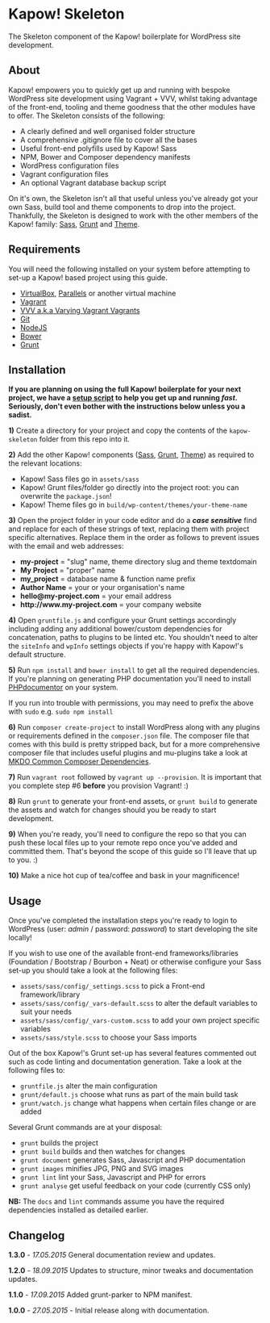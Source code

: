 # Kapow! Skeleton

The Skeleton component of the Kapow! boilerplate for WordPress site development.

## About

Kapow! empowers you to quickly get up and running with bespoke WordPress site development using Vagrant + VVV, whilst taking advantage of the front-end, tooling and theme goodness that the other modules have to offer. The Skeleton consists of the following:

- A clearly defined and well organised folder structure
- A comprehensive .gitignore file to cover all the bases
- Useful front-end polyfills used by Kapow! Sass
- NPM, Bower and Composer dependency manifests
- WordPress configuration files
- Vagrant configuration files
- An optional Vagrant database backup script

On it's own, the Skeleton isn't all that useful unless you've already got your own Sass, build tool and theme components to drop into the project. Thankfully, the Skeleton is designed to work with the other members of the Kapow! family: [Sass](https://github.com/mkdo/kapow-sass), [Grunt](https://github.com/mkdo/kapow-grunt) and [Theme](https://github.com/mkdo/kapow-theme).

## Requirements

You will need the following installed on your system before attempting to set-up a Kapow! based project using this guide.

- [VirtualBox](http://www.virtualbox.org/), [Parallels](http://www.parallels.com) or another virtual machine
- [Vagrant](https://www.vagrantup.com/)
- [VVV a.k.a Varying Vagrant Vagrants](https://github.com/Varying-Vagrant-Vagrants/VVV)
- [Git](https://git-scm.com/book/en/v2/Getting-Started-Installing-Git)
- [NodeJS](https://nodejs.org/)
- [Bower](http://bower.io/#install-bower)
- [Grunt](http://gruntjs.com/installing-grunt)

## Installation

**If you are planning on using the full Kapow! boilerplate for your next project, we have a [setup script](https://github.com/mkdo/kapow-setup) to help you get up and running *fast*. Seriously, don't even bother with the instructions below unless you a sadist.**

**1)** Create a directory for your project and copy the contents of the `kapow-skeleton` folder from this repo into it.

**2)** Add the other Kapow! components ([Sass](https://github.com/mkdo/kapow-sass), [Grunt](https://github.com/mkdo/kapow-grunt), [Theme](https://github.com/mkdo/kapow-theme)) as required to the relevant locations:

- Kapow! Sass files go in `assets/sass`
- Kapow! Grunt files/folder go directly into the project root: you can overwrite the `package.json`!
- Kapow! Theme files go in `build/wp-content/themes/your-theme-name`

**3)** Open the project folder in your code editor and do a ***case sensitive*** find and replace for each of these strings of text, replacing them with project specific alternatives. Replace them in the order as follows to prevent issues with the email and web addresses:

- **my-project** = "slug" name, theme directory slug and theme textdomain
- **My Project** = "proper" name
- **my_project** = database name & function name prefix
- **Author Name** = your or your organisation's name
- **hello@<span></span>my-project.com** = your email address
- **http://www&#8203;.&#8203;my-project.com** = your company website

**4)** Open `gruntfile.js` and configure your Grunt settings accordingly including adding any additional bower/custom dependencies for concatenation, paths to plugins to be linted etc. You shouldn't need to alter the `siteInfo` and `wpInfo` settings objects if you're happy with Kapow!'s default structure.

**5)** Run `npm install` and `bower install` to get all the required dependencies. If you're planning on generating PHP documentation you'll need to install [PHPdocumentor](http://www.phpdoc.org/docs/latest/getting-started/installing.html) on your system.

If you run into trouble with permissions, you may need to prefix the above with `sudo` e.g. `sudo npm install`

**6)** Run `composer create-project` to install WordPress along with any plugins or requirements defined in the `composer.json` file. The composer file that comes with this build is pretty stripped back, but for a more comprehensive composer file that includes useful plugins and mu-plugins take a look at [MKDO Common Composer Dependencies](https://github.com/mkdo/mkdo-common-composer-dependencies).

**7)** Run `vagrant root` followed by `vagrant up --provision`. It is important that you complete step #6 **before** you provision Vagrant! :)

**8)** Run `grunt` to generate your front-end assets, or `grunt build` to generate the assets and watch for changes should you be ready to start development.

**9)** When you're ready, you'll need to configure the repo so that you can push these local files up to your remote repo once you've added and committed them. That's beyond the scope of this guide so I'll leave that up to you. :)

**10)** Make a nice hot cup of tea/coffee and bask in your magnificence!

## Usage

Once you've completed the installation steps you're ready to login to WordPress (user: *admin* / password: *password*) to start developing the site locally!

If you wish to use one of the available front-end frameworks/libraries (Foundation / Bootstrap / Bourbon + Neat) or otherwise configure your Sass set-up you should take a look at the following files:

- `assets/sass/config/_settings.scss` to pick a Front-end framework/library
- `assets/sass/config/_vars-default.scss` to alter the default variables to suit your needs
- `assets/sass/config/_vars-custom.scss` to add your own project specific variables
- `assets/sass/style.scss` to choose your Sass imports

Out of the box Kapow!'s Grunt set-up has several features commented out such as code linting and documentation generation. Take a look at the following files to:

- `gruntfile.js` alter the main configuration
- `grunt/default.js` choose what runs as part of the main build task
- `grunt/watch.js` change what happens when certain files change or are added

Several Grunt commands are at your disposal:

- `grunt` builds the project
- `grunt build` builds and then watches for changes
- `grunt document` generates Sass, Javascript and PHP documentation
- `grunt images` minifies JPG, PNG and SVG images
- `grunt lint` lint your Sass, Javascript and PHP for errors
- `grunt analyse` get useful feedback on your code (currently CSS only)

**NB:** The `docs` and `lint` commands assume you have the required dependencies installed as detailed earlier.

## Changelog

**1.3.0** - *17.05.2015* General documentation review and updates.

**1.2.0** - *18.09.2015* Updates to structure, minor tweaks and documentation updates.

**1.1.0** - *17.09.2015* Added grunt-parker to NPM manifest.

**1.0.0** - *27.05.2015* - Initial release along with documentation.
